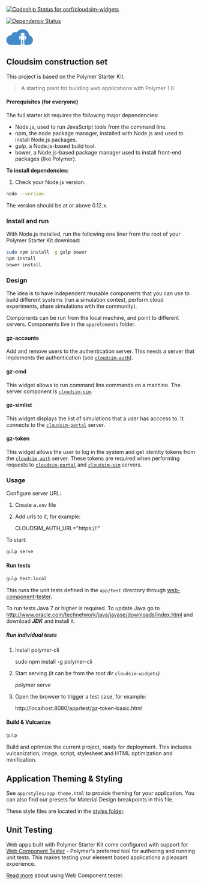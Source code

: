 [ ![Codeship Status for osrf/cloudsim-widgets](https://codeship.com/projects/17ac82b0-0e62-0134-df85-7ab2ad815cc6/status?branch=production)](https://codeship.com/projects/156369)

[![Dependency Status](https://www.versioneye.com/user/projects/57ca396c968d64004d976620/badge.svg?style=flat-square)](https://www.versioneye.com/user/projects/57ca396c968d64004d976620)

![](cloudsim.png)

## Cloudsim construction set

This project is based on the Polymer Starter Kit.

> A starting point for building web applications with Polymer 1.0

#### Prerequisites (for everyone)

The full starter kit requires the following major dependencies:

- Node.js, used to run JavaScript tools from the command line.
- npm, the node package manager, installed with Node.js and used to install Node.js packages.
- gulp, a Node.js-based build tool.
- bower, a Node.js-based package manager used to install front-end packages (like Polymer).

**To install dependencies:**

1)  Check your Node.js version.

```sh
node --version
```

The version should be at or above 0.12.x.

### Install and run

With Node.js installed, run the following one liner from the root of your Polymer Starter Kit download:

```sh
sudo npm install -g gulp bower
npm install
bower install
```

### Design

The idea is to have independent reusable components that you can use to build
different systems (run a simulation contest, perform cloud experiments, share
simulations with the community).

Components can be run from the local machine, and point to different servers.
Components live in the `app/elements` folder.

#### gz-accounts

Add and remove users to the authentication server. This needs a server that
implements the authentication (see
[`cloudsim-auth`](https://bitbucket.org/osrf/cloudsim-auth)).

#### gz-cmd

This widget allows to run command line commands on a machine. The server
 component is [`cloudsim-sim`](https://bitbucket.org/osrf/cloudsim-sim).

#### gz-simlist

This widget displays the list of simulations that a user has acccess to. It
connects to the
[`cloudsim-portal`](https://bitbucket.org/osrf/cloudsim-portal) server.

#### gz-token

This widget allows the user to log in the system and get identity tokens from
the [`cloudsim-auth`](https://bitbucket.org/osrf/cloudsim-auth) server. These
tokens are required when performing requests to
[`cloudsim-portal`](https://bitbucket.org/osrf/cloudsim-portal) and
[`cloudsim-sim`](https://bitbucket.org/osrf/cloudsim-sim) servers.

### Usage

Configure server URL:

1. Create a`.env` file

1. Add urls to it, for example:

    CLOUDSIM_AUTH_URL="https://<ip>:<port>"

To start:

```sh
gulp serve
```


#### Run tests

```sh
gulp test:local
```

This runs the unit tests defined in the `app/test` directory through [web-component-tester](https://github.com/Polymer/web-component-tester).

To run tests Java 7 or higher is required. To update Java go to http://www.oracle.com/technetwork/java/javase/downloads/index.html and download ***JDK*** and install it.


##### Run individual tests

1. Install polymer-cli

    sudo npm install -g polymer-cli

1. Start serving (it can be from the root dir `cloudsim-widgets`)

    polymer serve

1. Open the browser to trigger a test case, for example:

    http://localhost:8080/app/test/gz-token-basic.html


#### Build & Vulcanize

```sh
gulp
```

Build and optimize the current project, ready for deployment. This includes vulcanization, image, script, stylesheet and HTML optimization and minification.

## Application Theming & Styling

See `app/styles/app-theme.html` to provide theming for your application.
You can also find our presets for Material Design breakpoints in this file.

These style files are located in the [styles folder](app/styles/).

## Unit Testing

Web apps built with Polymer Starter Kit come configured with support for [Web Component Tester](https://github.com/Polymer/web-component-tester) - Polymer's preferred tool for authoring and running unit tests. This makes testing your element based applications a pleasant experience.

[Read more](https://github.com/Polymer/web-component-tester#html-suites) about using Web Component tester.

